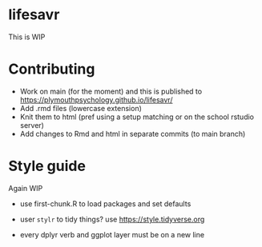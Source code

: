 # lifesavr


This is WIP


# Contributing

- Work on main (for the moment) and this is published to  https://plymouthpsychology.github.io/lifesavr/
- Add .rmd files (lowercase extension)
- Knit them to html (pref using a setup matching or on the school rstudio server)
- Add changes to Rmd and html in separate commits (to main branch)



# Style guide

Again WIP

- use first-chunk.R to load packages and set defaults

- user `stylr` to tidy things? use https://style.tidyverse.org

- every dplyr verb and ggplot layer must be on a new line



